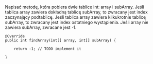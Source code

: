 Napisać metodę, która pobiera dwie tablice int: array i subArray.
Jeśli tablica array zawiera dokładną tablicę subArray, to zwracany jest index zaczynający podtablicę.
Jeśli tablica array zawiera kilkukrotnie tablicę subArray, to zwracany jest index ostatniego wystąpienia.
Jeśli array nie zawiera subArray, zwracane jest -1.
```
@Override
public int findArray(int[] array, int[] subArray) {

    return -1; // TODO implement it

}
```
